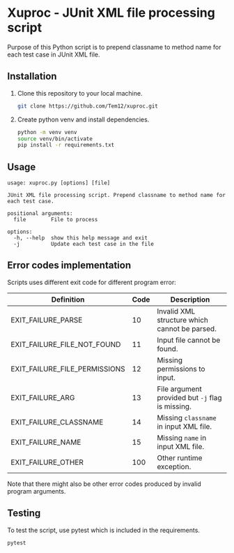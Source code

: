 # Xuproc - JUnit XML file processing script

Purpose of this Python script is to prepend classname to method name for each test case in JUnit XML file.

## Installation
1. Clone this repository to your local machine.
    ```bash
    git clone https://github.com/Tem12/xuproc.git
    ```

2. Create python venv and install dependencies.
    ```bash
    python -m venv venv
    source venv/bin/activate
    pip install -r requirements.txt
    ```

## Usage
```
usage: xuproc.py [options] [file]

JUnit XML file processing script. Prepend classname to method name for each test case.

positional arguments:
  file        File to process

options:
  -h, --help  show this help message and exit
  -j          Update each test case in the file
```

## Error codes implementation
Scripts uses different exit code for different program error:

|Definition|Code|Description|
|-|-|-|
| EXIT_FAILURE_PARSE | 10 | Invalid XML structure which cannot be parsed. |
| EXIT_FAILURE_FILE_NOT_FOUND | 11 | Input file cannot be found. |
| EXIT_FAILURE_FILE_PERMISSIONS | 12 | Missing permissions to input. |
| EXIT_FAILURE_ARG | 13 | File argument provided but `-j` flag is missing. |
| EXIT_FAILURE_CLASSNAME | 14 | Missing `classname` in input XML file. |
| EXIT_FAILURE_NAME | 15 | Missing `name` in input XML file. |
| EXIT_FAILURE_OTHER | 100 | Other runtime exception. |

Note that there might also be other error codes produced by invalid program arguments.

## Testing
To test the script, use pytest which is included in the requirements.

```
pytest
```
